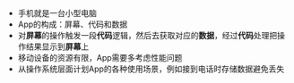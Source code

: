- 手机就是一台小型电脑
- App的构成：屏幕、代码和数据
- 对**屏幕**的操作触发一段**代码**逻辑，然后去获取对应的**数据**，经过**代码**处理把操作结果显示到**屏幕**上
- 移动设备的资源有限，App需要多考虑性能问题
- 从操作系统层面计划App的各种使用场景，例如接到电话时存储数据避免丢失
